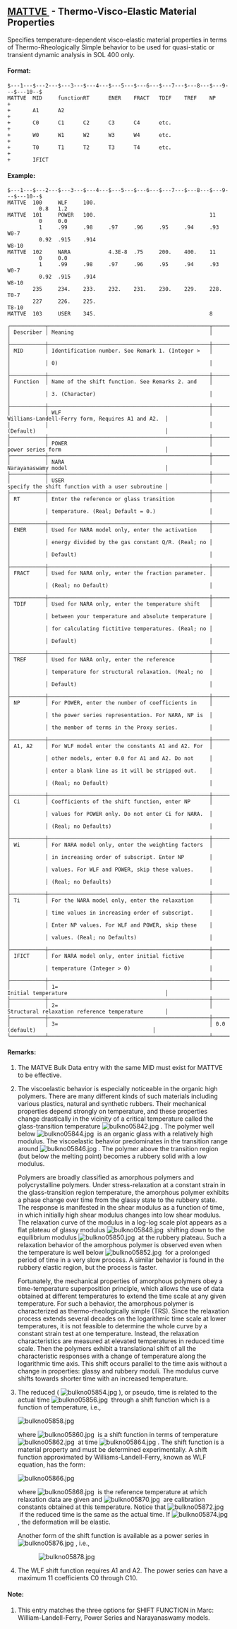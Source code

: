 ## [MATTVE ](https://nexus.hexagon.com/documentationcenter/bundle/MSC_Nastran_2022.4/page/Nastran_Combined_Book/qrg/bulkno/TOC.MATTVE.xhtml) - Thermo-Visco-Elastic Material Properties

Specifies temperature-dependent visco-elastic material properties in terms of Thermo-Rheologically Simple behavior to be used for quasi-static or transient dynamic analysis in SOL 400 only.

#### Format:

```nastran
$---1---$---2---$---3---$---4---$---5---$---6---$---7---$---8---$---9---$---10--$
MATTVE  MID     functionRT      ENER    FRACT   TDIF    TREF    NP      +
+       A1      A2                                                      +
+       C0      C1      C2      C3      C4      etc.                    +
+       W0      W1      W2      W3      W4      etc.                    +
+       T0      T1      T2      T3      T4      etc.                    +
+       IFICT                                                           
```

#### Example:

```nastran
$---1---$---2---$---3---$---4---$---5---$---6---$---7---$---8---$---9---$---10--$
MATTVE  100     WLF     100.                                                  
          0.8   1.2                                                           
MATTVE  101     POWER   100.                                    11            
          0     0.0                                                           
          1     .99     .98     .97     .96     .95     .94     .93     W0-7  
          0.92  .915    .914                                            W8-10 
MATTVE  102     NARA            4.3E-8  .75     200.    400.    11            
          0     0.0                                                           
          1     .99     .98     .97     .96     .95     .94     .93     W0-7  
          0.92  .915    .914                                            W8-10 
        235     234.    233.    232.    231.    230.    229.    228.    T0-7  
        227     226.    225.                                            T8-10 
MATTVE  103     USER    345.                                    8             
```

```text
┌───────────┬───────────────────────────────────────────────────┬───────────────────────────────────────────────────┐
│ Describer │ Meaning                                           │                                                   │
├───────────┼───────────────────────────────────────────────────┼───────────────────────────────────────────────────┤
│ MID       │ Identification number. See Remark 1. (Integer >   │                                                   │
│           │ 0)                                                │                                                   │
├───────────┼───────────────────────────────────────────────────┼───────────────────────────────────────────────────┤
│ Function  │ Name of the shift function. See Remarks 2. and    │                                                   │
│           │ 3. (Character)                                    │                                                   │
├───────────┼───────────────────────────────────────────────────┼───────────────────────────────────────────────────┤
│           │ WLF                                               │ Williams-Landell-Ferry form, Requires A1 and A2.  │
│           │                                                   │ (Default)                                         │
├───────────┼───────────────────────────────────────────────────┼───────────────────────────────────────────────────┤
│           │ POWER                                             │ power series form                                 │
├───────────┼───────────────────────────────────────────────────┼───────────────────────────────────────────────────┤
│           │ NARA                                              │ Narayanaswamy model                               │
├───────────┼───────────────────────────────────────────────────┼───────────────────────────────────────────────────┤
│           │ USER                                              │ specify the shift function with a user subroutine │
├───────────┼───────────────────────────────────────────────────┼───────────────────────────────────────────────────┤
│ RT        │ Enter the reference or glass transition           │                                                   │
│           │ temperature. (Real; Default = 0.)                 │                                                   │
├───────────┼───────────────────────────────────────────────────┼───────────────────────────────────────────────────┤
│ ENER      │ Used for NARA model only, enter the activation    │                                                   │
│           │ energy divided by the gas constant Q/R. (Real; no │                                                   │
│           │ Default)                                          │                                                   │
├───────────┼───────────────────────────────────────────────────┼───────────────────────────────────────────────────┤
│ FRACT     │ Used for NARA only, enter the fraction parameter. │                                                   │
│           │ (Real; no Default)                                │                                                   │
├───────────┼───────────────────────────────────────────────────┼───────────────────────────────────────────────────┤
│ TDIF      │ Used for NARA only, enter the temperature shift   │                                                   │
│           │ between your temperature and absolute temperature │                                                   │
│           │ for calculating fictitive temperatures. (Real; no │                                                   │
│           │ Default)                                          │                                                   │
├───────────┼───────────────────────────────────────────────────┼───────────────────────────────────────────────────┤
│ TREF      │ Used for NARA only, enter the reference           │                                                   │
│           │ temperature for structural relaxation. (Real; no  │                                                   │
│           │ Default)                                          │                                                   │
├───────────┼───────────────────────────────────────────────────┼───────────────────────────────────────────────────┤
│ NP        │ For POWER, enter the number of coefficients in    │                                                   │
│           │ the power series representation. For NARA, NP is  │                                                   │
│           │ the member of terms in the Proxy series.          │                                                   │
├───────────┼───────────────────────────────────────────────────┼───────────────────────────────────────────────────┤
│ A1, A2    │ For WLF model enter the constants A1 and A2. For  │                                                   │
│           │ other models, enter 0.0 for A1 and A2. Do not     │                                                   │
│           │ enter a blank line as it will be stripped out.    │                                                   │
│           │ (Real; no Default)                                │                                                   │
├───────────┼───────────────────────────────────────────────────┼───────────────────────────────────────────────────┤
│ Ci        │ Coefficients of the shift function, enter NP      │                                                   │
│           │ values for POWER only. Do not enter Ci for NARA.  │                                                   │
│           │ (Real; no Defaults)                               │                                                   │
├───────────┼───────────────────────────────────────────────────┼───────────────────────────────────────────────────┤
│ Wi        │ For NARA model only, enter the weighting factors  │                                                   │
│           │ in increasing order of subscript. Enter NP        │                                                   │
│           │ values. For WLF and POWER, skip these values.     │                                                   │
│           │ (Real; no Defaults)                               │                                                   │
├───────────┼───────────────────────────────────────────────────┼───────────────────────────────────────────────────┤
│ Ti        │ For the NARA model only, enter the relaxation     │                                                   │
│           │ time values in increasing order of subscript.     │                                                   │
│           │ Enter NP values. For WLF and POWER, skip these    │                                                   │
│           │ values. (Real; no Defaults)                       │                                                   │
├───────────┼───────────────────────────────────────────────────┼───────────────────────────────────────────────────┤
│ IFICT     │ For NARA model only, enter initial fictive        │                                                   │
│           │ temperature (Integer > 0)                         │                                                   │
├───────────┼───────────────────────────────────────────────────┼───────────────────────────────────────────────────┤
│           │ 1=                                                │ Initial temperature                               │
├───────────┼───────────────────────────────────────────────────┼───────────────────────────────────────────────────┤
│           │ 2=                                                │ Structural relaxation reference temperature       │
├───────────┼───────────────────────────────────────────────────┼───────────────────────────────────────────────────┤
│           │ 3=                                                │ 0.0 (default)                                     │
└───────────┴───────────────────────────────────────────────────┴───────────────────────────────────────────────────┘
```

#### Remarks:

1. The MATVE Bulk Data entry with the same MID must exist for MATTVE to be effective.  
2. The viscoelastic behavior is especially noticeable in the organic high polymers. There are many different kinds of such materials including various plastics, natural and synthetic rubbers. Their mechanical properties depend strongly on temperature, and these properties change drastically in the vicinity of a critical temperature called the glass-transition temperature  ![bulkno05842.jpg](https://help-be.hexagonmi.com/bundle/MSC_Nastran_2022.4/page/Nastran_Combined_Book/qrg/bulkno/../../../assets/bulkno05842.jpg?_LANG=enus) . The polymer well below  ![bulkno05844.jpg](https://help-be.hexagonmi.com/bundle/MSC_Nastran_2022.4/page/Nastran_Combined_Book/qrg/bulkno/../../../assets/bulkno05844.jpg?_LANG=enus)  is an organic glass with a relatively high modulus. The viscoelastic behavior predominates in the transition range around  ![bulkno05846.jpg](https://help-be.hexagonmi.com/bundle/MSC_Nastran_2022.4/page/Nastran_Combined_Book/qrg/bulkno/../../../assets/bulkno05846.jpg?_LANG=enus) . The polymer above the transition region (but below the melting point) becomes a rubbery solid with a low modulus.

     Polymers are broadly classified as amorphous polymers and polycrystalline polymers. Under stress-relaxation at a constant strain in the glass-transition region temperature, the amorphous polymer exhibits a phase change over time from the glassy state to the rubbery state. The response is manifested in the shear modulus as a function of time, in which initially high shear modulus changes into low shear modulus. The relaxation curve of the modulus in a log-log scale plot appears as a flat plateau of glassy modulus  ![bulkno05848.jpg](https://help-be.hexagonmi.com/bundle/MSC_Nastran_2022.4/page/Nastran_Combined_Book/qrg/bulkno/../../../assets/bulkno05848.jpg?_LANG=enus)  shifting down to the equilibrium modulus  ![bulkno05850.jpg](https://help-be.hexagonmi.com/bundle/MSC_Nastran_2022.4/page/Nastran_Combined_Book/qrg/bulkno/../../../assets/bulkno05850.jpg?_LANG=enus)  at the rubbery plateau. Such a relaxation behavior of the amorphous polymer is observed even when the temperature is well below  ![bulkno05852.jpg](https://help-be.hexagonmi.com/bundle/MSC_Nastran_2022.4/page/Nastran_Combined_Book/qrg/bulkno/../../../assets/bulkno05852.jpg?_LANG=enus)  for a prolonged period of time in a very slow process. A similar behavior is found in the rubbery elastic region, but the process is faster.  

     Fortunately, the mechanical properties of amorphous polymers obey a time-temperature superposition principle, which allows the use of data obtained at different temperatures to extend the time scale at any given temperature. For such a behavior, the amorphous polymer is characterized as thermo-rheologically simple (TRS). Since the relaxation process extends several decades on the logarithmic time scale at lower temperatures, it is not feasible to determine the whole curve by a constant strain test at one temperature. Instead, the relaxation characteristics are measured at elevated temperatures in reduced time scale. Then the polymers exhibit a translational shift of all the characteristic responses with a change of temperature along the logarithmic time axis. This shift occurs parallel to the time axis without a change in properties: glassy and rubbery moduli. The modulus curve shifts towards shorter time with an increased temperature.

3. The reduced ( ![bulkno05854.jpg](https://help-be.hexagonmi.com/bundle/MSC_Nastran_2022.4/page/Nastran_Combined_Book/qrg/bulkno/../../../assets/bulkno05854.jpg?_LANG=enus) ), or pseudo, time is related to the actual time  ![bulkno05856.jpg](https://help-be.hexagonmi.com/bundle/MSC_Nastran_2022.4/page/Nastran_Combined_Book/qrg/bulkno/../../../assets/bulkno05856.jpg?_LANG=enus)  through a shift function which is a function of temperature, i.e.,

     ![bulkno05858.jpg](https://help-be.hexagonmi.com/bundle/MSC_Nastran_2022.4/page/Nastran_Combined_Book/qrg/bulkno/../../../assets/bulkno05858.jpg?_LANG=enus)            

     where  ![bulkno05860.jpg](https://help-be.hexagonmi.com/bundle/MSC_Nastran_2022.4/page/Nastran_Combined_Book/qrg/bulkno/../../../assets/bulkno05860.jpg?_LANG=enus)  is a shift function in terms of temperature  ![bulkno05862.jpg](https://help-be.hexagonmi.com/bundle/MSC_Nastran_2022.4/page/Nastran_Combined_Book/qrg/bulkno/../../../assets/bulkno05862.jpg?_LANG=enus)  at time  ![bulkno05864.jpg](https://help-be.hexagonmi.com/bundle/MSC_Nastran_2022.4/page/Nastran_Combined_Book/qrg/bulkno/../../../assets/bulkno05864.jpg?_LANG=enus) . The shift function is a material property and must be determined experimentally. A shift function approximated by Williams-Landell-Ferry, known as WLF equation, has the form:

     ![bulkno05866.jpg](https://help-be.hexagonmi.com/bundle/MSC_Nastran_2022.4/page/Nastran_Combined_Book/qrg/bulkno/../../../assets/bulkno05866.jpg?_LANG=enus)  

     where  ![bulkno05868.jpg](https://help-be.hexagonmi.com/bundle/MSC_Nastran_2022.4/page/Nastran_Combined_Book/qrg/bulkno/../../../assets/bulkno05868.jpg?_LANG=enus)  is the reference temperature at which relaxation data are given and  ![bulkno05870.jpg](https://help-be.hexagonmi.com/bundle/MSC_Nastran_2022.4/page/Nastran_Combined_Book/qrg/bulkno/../../../assets/bulkno05870.jpg?_LANG=enus)  are calibration constants obtained at this temperature. Notice that  ![bulkno05872.jpg](https://help-be.hexagonmi.com/bundle/MSC_Nastran_2022.4/page/Nastran_Combined_Book/qrg/bulkno/../../../assets/bulkno05872.jpg?_LANG=enus)  if the reduced time is the same as the actual time. If  ![bulkno05874.jpg](https://help-be.hexagonmi.com/bundle/MSC_Nastran_2022.4/page/Nastran_Combined_Book/qrg/bulkno/../../../assets/bulkno05874.jpg?_LANG=enus) , the deformation will be elastic.

     Another form of the shift function is available as a power series in  ![bulkno05876.jpg](https://help-be.hexagonmi.com/bundle/MSC_Nastran_2022.4/page/Nastran_Combined_Book/qrg/bulkno/../../../assets/bulkno05876.jpg?_LANG=enus) , i.e.,

                 ![bulkno05878.jpg](https://help-be.hexagonmi.com/bundle/MSC_Nastran_2022.4/page/Nastran_Combined_Book/qrg/bulkno/../../../assets/bulkno05878.jpg?_LANG=enus)

4. The WLF shift function requires A1 and A2. The power series can have a maximum 11 coefficients C0 through C10.

#### Note:

1. This entry matches the three options for SHIFT FUNCTION in Marc: William-Landell-Ferry, Power Series and Narayanaswamy models.
